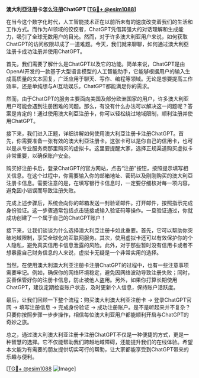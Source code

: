**澳大利亞注册卡怎么注册ChatGPT [[TG💪+ @esim1088](https://t.me/s/esim1088)]**

在当今这个数字化时代，人工智能技术正在以前所未有的速度改变着我们的生活和工作方式。而作为AI领域的佼佼者，ChatGPT凭借其强大的对话理解和生成能力，吸引了全球无数用户的目光。然而，对于许多澳大利亚用户来说，如何获取ChatGPT的访问权限却成了一道难题。今天，我们就来聊聊，如何通过澳大利亞注册卡成功注册并使用ChatGPT。

首先，我们需要了解什么是ChatGPT以及它的功能。简单来说，ChatGPT是由OpenAI开发的一款基于大型语言模型的人工智能助手，它能够根据用户的输入生成高质量的文本回复，广泛应用于聊天、写作、编程等领域。无论是想要提高工作效率，还是单纯想与AI互动娱乐，ChatGPT都能满足你的需求。

然而，由于ChatGPT的服务主要面向美国及部分欧洲国家的用户，许多澳大利亚用户可能会遇到注册困难的问题。那么，有没有什么办法可以解决这一问题呢？答案是肯定的！通过使用澳大利亞注册卡，你可以轻松绕过地域限制，顺利注册并使用ChatGPT。

接下来，我们进入正题，详细讲解如何使用澳大利亞注册卡注册ChatGPT。首先，你需要准备一张有效的澳大利亞注册卡。这张卡可以是你自己的信用卡，也可以是从专业服务商那里购买的虚拟卡。这里要提醒大家，选择正规渠道购买虚拟卡非常重要，以确保账户安全。

购买好注册卡后，登录ChatGPT的官方网站，点击“注册”按钮，按照提示填写相关信息。在这个过程中，你需要输入你的邮箱地址、密码以及刚刚购买的澳大利亞注册卡信息。需要注意的是，在填写银行卡信息时，一定要仔细核对每一项内容，避免因小错误而导致注册失败。

完成上述步骤后，系统会向你的邮箱发送一封验证邮件。打开邮件，按照指示完成身份验证。这一步骤通常包括点击链接或输入验证码等操作。一旦验证通过，你就成功创建了一个属于自己的ChatGPT账户！

接下来，让我们谈谈为什么选择澳大利亞注册卡如此重要。首先，它可以帮助你突破地域限制，享受全球化的互联网服务。其次，使用虚拟卡还可以有效保护你的个人隐私，避免真实信用卡信息泄露的风险。此外，对于那些暂时没有信用卡或者不想暴露自己财务信息的人来说，虚拟卡无疑是一个非常实用的选择。

当然，在使用澳大利澳大利亚注册卡注册ChatGPT的过程中，也有一些注意事项需要牢记。例如，确保你的网络环境稳定，避免因网络波动导致注册失败；同时，妥善保管好你的注册卡信息，防止被他人盗用。另外，如果你打算长期使用ChatGPT，建议定期检查账户状态，及时更新个人信息，保持账户活跃度。

最后，让我们回顾一下整个流程：购买澳大利澳大利亚注册卡 -> 登录ChatGPT官网 -> 填写注册信息 -> 完成身份验证 -> 成功注册账户。是不是听起来并不复杂？只要你按照步骤一步步操作，相信每位澳大利亚用户都能顺利开启与ChatGPT的奇妙之旅。

总之，通过澳大利澳大利亚注册卡注册ChatGPT不仅是一种便捷的方式，更是一种智慧的选择。它不仅能帮助我们跨越地域障碍，还能提升我们的在线体验。希望本文能为有需要的朋友提供切实可行的帮助，让大家都能享受到ChatGPT带来的乐趣与便利。

[[TG💪+ @esim1088](https://t.me/s/esim1088) ![Image](https://i.postimg.cc/4NQfJmqS/Snipaste-2025-05-13-00-14-12.png)]